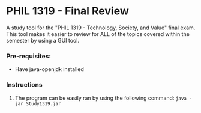 # PHIL 1319 - Final Review

A study tool for the "PHIL 1319 - Technology, Society, and Value" final exam. This tool makes it easier to review for ALL of the topics covered within the semester by using a GUI tool.

### Pre-requisites:

* Have java-openjdk installed


### Instructions

1. The program can be easily ran by using the following command: `java -jar Study1319.jar`

